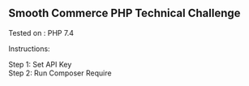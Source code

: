 ## Smooth Commerce PHP Technical Challenge

Tested on : PHP 7.4

Instructions:

Step 1: Set API Key <br>
Step 2: Run Composer Require 

